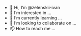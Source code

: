 - 👋 Hi, I’m @zelenskii-ivan
- 👀 I’m interested in ...
- 🌱 I’m currently learning ...
- 💞️ I’m looking to collaborate on ...
- 📫 How to reach me ...

<!---
zelenskii-ivan/zelenskii-ivan is a ✨ special ✨ repository because its `README.md` (this file) appears on your GitHub profile.
You can click the Preview link to take a look at your changes.
--->
